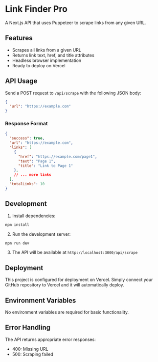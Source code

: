 # Link Finder Pro

A Next.js API that uses Puppeteer to scrape links from any given URL.

## Features

- Scrapes all links from a given URL
- Returns link text, href, and title attributes
- Headless browser implementation
- Ready to deploy on Vercel

## API Usage

Send a POST request to `/api/scrape` with the following JSON body:

```json
{
  "url": "https://example.com"
}
```

### Response Format

```json
{
  "success": true,
  "url": "https://example.com",
  "links": [
    {
      "href": "https://example.com/page1",
      "text": "Page 1",
      "title": "Link to Page 1"
    },
    // ... more links
  ],
  "totalLinks": 10
}
```

## Development

1. Install dependencies:
```bash
npm install
```

2. Run the development server:
```bash
npm run dev
```

3. The API will be available at `http://localhost:3000/api/scrape`

## Deployment

This project is configured for deployment on Vercel. Simply connect your GitHub repository to Vercel and it will automatically deploy.

## Environment Variables

No environment variables are required for basic functionality.

## Error Handling

The API returns appropriate error responses:
- 400: Missing URL
- 500: Scraping failed 